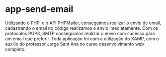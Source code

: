 # app-send-email 
Utilizando o PHP, e o API PHPMailer, conseguimos realizar o envio de email, cadastrando o email no código realizamos o envio imediatamente. 
Com os protocolos POP3, SMTP conseguimos realizar o envio com sucesso para um email que preferir.
Toda aplicação foi com a utilização do XAMP, com o auxilio do professor Jorge Sant Ana no curso desenvolvimento web completo.
